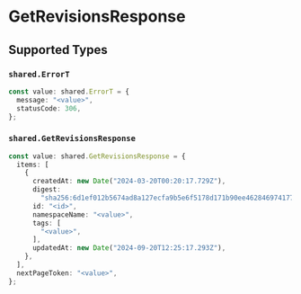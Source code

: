 # GetRevisionsResponse


## Supported Types

### `shared.ErrorT`

```typescript
const value: shared.ErrorT = {
  message: "<value>",
  statusCode: 306,
};
```

### `shared.GetRevisionsResponse`

```typescript
const value: shared.GetRevisionsResponse = {
  items: [
    {
      createdAt: new Date("2024-03-20T00:20:17.729Z"),
      digest:
        "sha256:6d1ef012b5674ad8a127ecfa9b5e6f5178d171b90ee462846974177fd9bdd39f",
      id: "<id>",
      namespaceName: "<value>",
      tags: [
        "<value>",
      ],
      updatedAt: new Date("2024-09-20T12:25:17.293Z"),
    },
  ],
  nextPageToken: "<value>",
};
```

